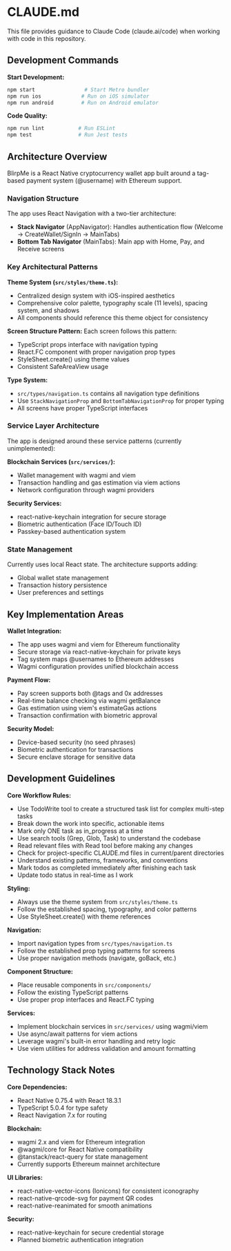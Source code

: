 # CLAUDE.md

This file provides guidance to Claude Code (claude.ai/code) when working with code in this repository.

## Development Commands

**Start Development:**
```bash
npm start                # Start Metro bundler
npm run ios             # Run on iOS simulator
npm run android         # Run on Android emulator
```

**Code Quality:**
```bash
npm run lint           # Run ESLint
npm test               # Run Jest tests
```

## Architecture Overview

BlirpMe is a React Native cryptocurrency wallet app built around a tag-based payment system (@username) with Ethereum support.

### Navigation Structure
The app uses React Navigation with a two-tier architecture:
- **Stack Navigator** (AppNavigator): Handles authentication flow (Welcome → CreateWallet/SignIn → MainTabs)
- **Bottom Tab Navigator** (MainTabs): Main app with Home, Pay, and Receive screens

### Key Architectural Patterns

**Theme System (`src/styles/theme.ts`):**
- Centralized design system with iOS-inspired aesthetics
- Comprehensive color palette, typography scale (11 levels), spacing system, and shadows
- All components should reference this theme object for consistency

**Screen Structure Pattern:**
Each screen follows this pattern:
- TypeScript props interface with navigation typing
- React.FC component with proper navigation prop types
- StyleSheet.create() using theme values
- Consistent SafeAreaView usage

**Type System:**
- `src/types/navigation.ts` contains all navigation type definitions
- Use `StackNavigationProp` and `BottomTabNavigationProp` for proper typing
- All screens have proper TypeScript interfaces

### Service Layer Architecture
The app is designed around these service patterns (currently unimplemented):

**Blockchain Services (`src/services/`):**
- Wallet management with wagmi and viem
- Transaction handling and gas estimation via viem actions
- Network configuration through wagmi providers

**Security Services:**
- react-native-keychain integration for secure storage
- Biometric authentication (Face ID/Touch ID)
- Passkey-based authentication system

### State Management
Currently uses local React state. The architecture supports adding:
- Global wallet state management
- Transaction history persistence
- User preferences and settings

## Key Implementation Areas

**Wallet Integration:**
- The app uses wagmi and viem for Ethereum functionality
- Secure storage via react-native-keychain for private keys
- Tag system maps @usernames to Ethereum addresses
- Wagmi configuration provides unified blockchain access

**Payment Flow:**
- Pay screen supports both @tags and 0x addresses
- Real-time balance checking via wagmi getBalance
- Gas estimation using viem's estimateGas actions
- Transaction confirmation with biometric approval

**Security Model:**
- Device-based security (no seed phrases)
- Biometric authentication for transactions
- Secure enclave storage for sensitive data

## Development Guidelines

**Core Workflow Rules:**
- Use TodoWrite tool to create a structured task list for complex multi-step tasks
- Break down the work into specific, actionable items
- Mark only ONE task as in_progress at a time
- Use search tools (Grep, Glob, Task) to understand the codebase
- Read relevant files with Read tool before making any changes
- Check for project-specific CLAUDE.md files in current/parent directories
- Understand existing patterns, frameworks, and conventions
- Mark todos as completed immediately after finishing each task
- Update todo status in real-time as I work

**Styling:**
- Always use the theme system from `src/styles/theme.ts`
- Follow the established spacing, typography, and color patterns
- Use StyleSheet.create() with theme references

**Navigation:**
- Import navigation types from `src/types/navigation.ts`
- Follow the established prop typing patterns for screens
- Use proper navigation methods (navigate, goBack, etc.)

**Component Structure:**
- Place reusable components in `src/components/`
- Follow the existing TypeScript patterns
- Use proper prop interfaces and React.FC typing

**Services:**
- Implement blockchain services in `src/services/` using wagmi/viem
- Use async/await patterns for viem actions
- Leverage wagmi's built-in error handling and retry logic
- Use viem utilities for address validation and amount formatting

## Technology Stack Notes

**Core Dependencies:**
- React Native 0.75.4 with React 18.3.1
- TypeScript 5.0.4 for type safety
- React Navigation 7.x for routing

**Blockchain:**
- wagmi 2.x and viem for Ethereum integration
- @wagmi/core for React Native compatibility
- @tanstack/react-query for state management
- Currently supports Ethereum mainnet architecture

**UI Libraries:**
- react-native-vector-icons (Ionicons) for consistent iconography
- react-native-qrcode-svg for payment QR codes
- react-native-reanimated for smooth animations

**Security:**
- react-native-keychain for secure credential storage
- Planned biometric authentication integration